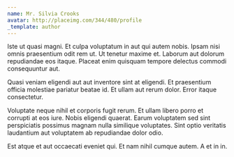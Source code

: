 ```yaml
---
name: Mr. Silvia Crooks
avatar: http://placeimg.com/344/480/profile
_template: author
---
```

Iste ut quasi magni. Et culpa voluptatum in aut qui autem nobis. Ipsam nisi omnis praesentium odit rem ut. Ut tenetur maxime et. Laborum aut dolorum repudiandae eos itaque. Placeat enim quisquam tempore delectus commodi consequuntur aut.
  
Quasi veniam eligendi aut aut inventore sint at eligendi. Et praesentium officia molestiae pariatur beatae id. Et ullam aut rerum dolor. Error itaque consectetur.
  
Voluptate neque nihil et corporis fugit rerum. Et ullam libero porro et corrupti at eos iure. Nobis eligendi quaerat. Earum voluptatem sed sint perspiciatis possimus magnam nulla similique voluptates. Sint optio veritatis laudantium aut voluptatem ab repudiandae dolor odio.
  
Est atque et aut occaecati eveniet qui. Et nam nihil cumque autem. A et in in.

